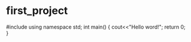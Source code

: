 # first_project
#include<iostream>
using namespace std;
int main()
{
    cout<<"Hello word!";
    return 0;  
}
